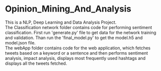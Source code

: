 # Opinion_Mining_And_Analysis
This is a NLP, Deep Learning and Data Analysis Project. 
<br>
The Classification network folder contains code for performing sentiment classification. First run 'generate.py' file to get data for the network training and validation. Than run the 'final_model.py' to get the model.h5 and model.json file.
<br>
The webApp folder contains code for the web application, which fetches tweets based on a keyword or a sentence and then performs sentiment analysis, impact analysis, displays most frequently used hashtags and displays all the tweets fetched.

